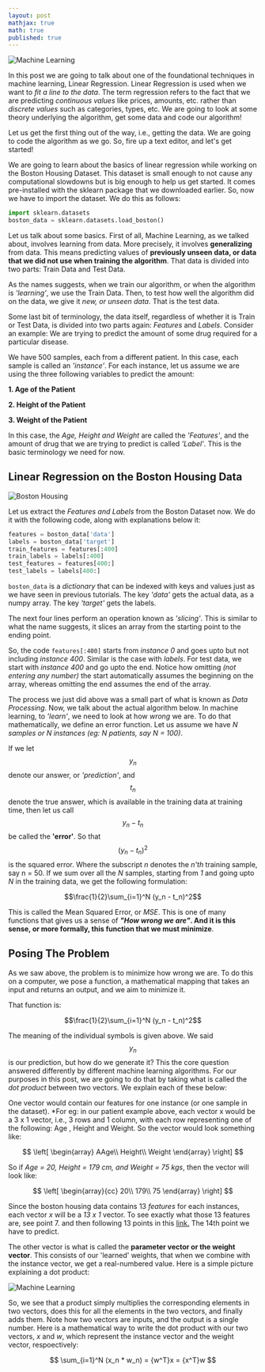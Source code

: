 ```yaml
---
layout: post
mathjax: true
math: true
published: true
---
```



![Machine Learning]({{site.baseurl}}/images/LR.png)

In this post we are going to talk about one of the foundational techniques in machine learning, Linear Regression. Linear Regression is used when we want to *fit a line to the data*. The term regression refers to the fact that we are predicting *continuous values* like prices, amounts, etc. rather than *discrete values* such as categories, types, etc. We are going to look at some theory underlying the algorithm, get some data and code our algorithm!

Let us get the first thing out of the way, i.e., getting the data. We are going to code the algorithm as we go. So, fire up a text editor, and let's get started!

We are going to learn about the basics of linear regression while working on the Boston Housing Dataset. This dataset is small enough to not cause any computational slowdowns but is big enough to help us get started. It comes pre-installed with the sklearn package that we downloaded earlier. So, now we have to import the dataset. We do this as follows:

```python
import sklearn.datasets
boston_data = sklearn.datasets.load_boston()
```

Let us talk about some basics. First of all, Machine Learning, as we talked about, involves learning from data. More precisely, it involves **generalizing** from data. This means predicting values of **previously unseen data, or data that we did not use when training the algorithm**. That data is divided into two parts: Train Data and Test Data. 

As the names suggests, when we train our algorithm, or when the algorithm is *'learning'*, we use the Train Data. Then, to test how well the algorithm did on the data, we give it *new, or unseen data*. That is the test data. 

Some last bit of terminology, the data itself, regardless of whether it is Train or Test Data, is divided into two parts again: *Features* and *Labels*. Consider an example: We are trying to predict the amount of some drug required for a particular disease. 

We have 500 samples, each from a different patient. In this case, each sample is called an *'instance'*. For each instance, let us assume we are using the three following variables to predict the amount:

**1. Age of the Patient**

**2. Height of the Patient**

**3. Weight of the Patient**

In this case, the *Age, Height and Weight* are called the *'Features'*, and the amount of drug that we are trying to predict is called *'Label'*. This is the basic terminology we need for now.

## Linear Regression on the Boston Housing Data


![Boston Housing]({{site.baseurl}}/images/houses.jpg)


Let us extract the *Features and Labels* from the Boston Dataset now. We do it with the following code, along with explanations below it:


```python
features = boston_data['data']
labels = boston_data['target']
train_features = features[:400]
train_labels = labels[:400]
test_features = features[400:]
test_labels = labels[400:]
```


`boston_data` is a *dictionary* that can be indexed with keys and values just as we have seen in previous tutorials. The key *'data'* gets the actual data, as a numpy array. The key *'target'* gets the labels. 

The next four lines perform an operation known as *'slicing'*. This is similar to what the name suggests, it slices an array from the starting point to the ending point. 

So, the code `features[:400]` starts from *instance 0* and goes upto but not including *instance 400*. Similar is the case with *labels*. For test data, we start with *instance 400* and go upto the end. Notice how omitting *(not entering any number)* the start automatically assumes the beginning on the array, whereas omitting the end assumes the end of the array. 


The process we just did above was a small part of what is known as *Data Processing*. Now, we talk about the actual algorithm below.
In machine learning, to *'learn'*, we need to look at how *wrong* we are. To do that mathematically, we define an error function. Let us assume we have *N samples or N instances (eg: N patients, say N = 100)*.

If we let $$y_n$$ denote our answer, or *'prediction'*, and $$t_n$$ denote the true answer, which is available in the training data at training time, then let us call $$y_n - t_n$$ be called the **'error'**.
So that $$(y_n - t_n)^2$$ is the squared error. Where the subscript *n* denotes the *n'th* training sample, say n = 50. If we sum over all the *N* samples, starting from *1* and going upto *N* in the training data, we get the following formulation:

$$\frac{1}{2}\sum_{i=1}^N (y_n - t_n)^2$$

This is called the Mean Squared Error, or *MSE*. This is one of many functions that gives us a sense of ***"How wrong we are"*. And it is this sense, or more formally, this function that we must minimize**.


## Posing The Problem

As we saw above, the problem is to minimize how wrong we are. To do this on a computer, we pose a function, a mathematical mapping that takes an input and returns an output, and we aim to minimize it.

That function is:

$$\frac{1}{2}\sum_{i=1}^N (y_n - t_n)^2$$

The meaning of the individual symbols is given above. We said $$y_n$$ is our prediction, but how do we generate it? This the core question answered differently by different machine learning algorithms. For our purposes in this post, we are going to do that by taking what is called the *dot product* between two vectors. We explain each of these below:

One vector would contain our features for one instance (or one sample in the dataset). *For eg: in our patient example above, each vector x would be a 3 x 1 vector, i.e., 3 rows and 1 column, with each row representing one of the following: Age , Height and Weight. So the vector would look something like:

$$ \left[ 
\begin{array}
	AAge\\
  	Height\\
    Weight
\end{array}
\right]
$$

So if *Age = 20, Height = 179 cm, and Weight = 75 kgs*, then the vector will look like:

$$ \left[ 
\begin{array}{cc}
	20\\
  	179\\
    75
\end{array}
\right]
$$


Since the boston housing data contains 13 *features* for each instances, each vector *x* will be a *13 x 1* vector. To see exactly what those 13 features are, see point 7. and then  following 13 points in this [link.](https://archive.ics.uci.edu/ml/machine-learning-databases/housing/housing.names) The 14th point we have to predict.

The other vector is what is called the **parameter vector or the weight vector**. This consists of our 'learned' weights, that when we combine with the instance vector, we get a real-numbered value. Here is a simple picture explaining a dot product:


![Machine Learning]({{site.baseurl}}/images/phpsyWwce.png)


So, we see that a product simply multiplies the corresponding elements in two vectors, does this for all the elements in the two vectors, and finally adds them. Note how two vectors are inputs, and the output is a single number. Here is a mathematical way to write the dot product with our two vectors, *x* and *w*, which represent the instance vector and the weight vector, respoectively:

$$ \sum_{i=1}^N (x_n * w_n) = {w^T}x = {x^T}w $$







